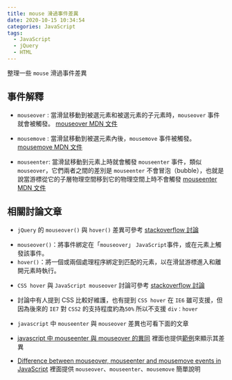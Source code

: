 ```yaml
---
title: mouse 滑過事件差異
date: 2020-10-15 10:34:54
categories: JavaScript
tags:
  - JavaScript
  - jQuery
  - HTML
---
```

整理一些 `mouse` 滑過事件差異
<!-- more -->
## 事件解釋
- `mouseover` : 當滑鼠移動到被選元素和被選元素的子元素時，`mouseover` 事件就會被觸發。
[mouseover MDN 文件](https://developer.mozilla.org/zh-CN/docs/Web/API/Element/mouseover_event)

- `mousemove` : 當滑鼠移動到被選元素內後，`mousemove` 事件被觸發。
[mousemove MDN 文件](https://developer.mozilla.org/zh-CN/docs/Web/API/Element/mousemove_event)

- `mouseenter`: 當滑鼠移動到元素上時就會觸發 `mouseenter` 事件，類似 `mouseover`，它們兩者之間的差別是 `mouseenter` 不會冒泡（bubble），也就是說當游標從它的子層物理空間移到它的物理空間上時不會觸發
[mouseenter MDN 文件](https://developer.mozilla.org/zh-CN/docs/Web/API/Element/mouseenter_event)


## 相關討論文章
- `jQuery` 的 `mouseover()` 與  `hover()` 差異可參考 [stackoverflow 討論](https://stackoverflow.com/questions/17589420/when-to-choose-mouseover-and-hover-function)
 + `mouseover()`：將事件綁定在「`mouseover`」 `JavaScript`事件，或在元素上觸發該事件。
 + `hover()`：將一個或兩個處理程序綁定到匹配的元素，以在滑鼠游標進入和離開元素時執行。



- `CSS hover` 與 `JavaScript mouseover` 討論可參考 [stackoverflow 討論](https://stackoverflow.com/questions/608788/css-hover-vs-javascript-mouseover)
 + 討論中有人提到 CSS 比較好維護，也有提到 `CSS hover` 在 `IE6` 雖可支援，但因為後來的 `IE7` 對 `CSS2` 的支持程度約為`50%` 所以不支援 `div：hover`


- `javascript` 中 `mouseenter` 與 `mouseover` 差異也可看下面的文章
 + [javascript 中 mouseenter 與 mouseover 的異同](https://codertw.com/%E5%89%8D%E7%AB%AF%E9%96%8B%E7%99%BC/236517/)
 裡面也提供[範例](https://qianlongo.github.io/zepto-analysis/example/event/mouseEnter-mouseOver.html)來顯示其差異
 
 + [Difference between mouseover, mouseenter and mousemove events in JavaScript](https://www.geeksforgeeks.org/difference-between-mouseover-mouseenter-and-mousemove-events-in-javascript/)
 裡面提供 `mouseover`、`mouseenter`、`mousemove` 簡單說明

